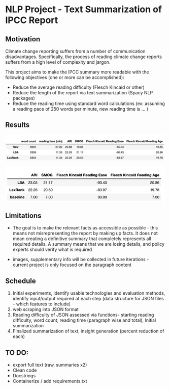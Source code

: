 # NLP Project - Text Summarization of IPCC Report

## Motivation 

Climate change reporting suffers from a number of communication disadvantages. Specifically, the process of reading climate change reports suffers from a high level of complexity and jargon. 

This project aims to make the IPCC summary more readable with the following objectives (one or more can be accomplished):

- Reduce the average reading difficulty (Flesch Kincaid or other)
- Reduce the length of the report via text summarization (Spacy NLP packages)
- Reduce the reading time using standard word calculations (ex: assuming a reading pace of 250 words per minute, new reading time is ... )

## Results

![results](img/results.png)

![baseline comparison](img/baseline.png)

## Limitations

- The goal is to make the relevant facts as accessible as possible - this means not misrepresenting the report by making up facts. It does not mean creating a definitive summary that completely represents all required details. A summary means that we are losing details, and policy experts should verify what is required

- images, supplementary info will be collected in future iterations - current project is only focused on the paragraph content

## Schedule

1. Initial experiments, identify usable technologies and evaluation methods, identify input/output required at each step (data structure for JSON files - which features to include)
2. web scraping into JSON format
3. Reading difficulty of JSON assessed via functions- starting reading difficulty, word count, reading time (paragraph wise and total), Initial summarization 
4. Finalized summarization of text, insight generation (percent reduction of each)

## TO DO:
- export full text (raw, summaries x2)
- Clean code 
- Docstrings
- Containerize / add requirements.txt